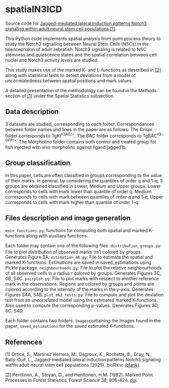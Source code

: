 # spatialN3ICD

Source code for [Jagged-mediated lateral induction patterns Notch3
signaling within adult neural stem cell populations](link) [[1]](#1).

This Python code implements spatial analysis from point process theory to study the Notch3 signalling between Neural Stem Cells (NSCs) in the telencephalon of adult zebrafish.
Notch3 signaling is related to NSC stemness and quiescence states and the spatial correlation between cell nuclei and Notch3 activity levels are studied.

This study makes use of the marked K- and L-functions as described in [[2]](#2) along with statistical tests to detect deviations from a model of uncorrelatedness between spatial positions and mark values.

A detailed presentation of the methodology can be found in the Methods section of [[1]](#1) under the Spatial Statistics subsection.

## Data description

3 datasets are studied, corresponding to each folder.
Correspondances between folder names and lines in the paper are as follows:
The Crispr folder corresponds to TgKI<sup>n3AG/+</sup>.
The BAC folder corresponds to TgBAC<sup>n3-GFP/+</sup>.
The Morpholino folder contains both control and treated group for fish injected with vivo morpholino against ligand jagged1b.

## Group classification

In this paper, cells are often classified in groups corresponding to the value of their marks.
In general, by considering the quantiles of order q and 1-q, 3 groups are obtained classified in Lower, Medium and Upper groups.
Lower corresponds to cells with mark lower than quantile of order q.
Medium corresponds to cells with mark between quantiles of order q and 1-q.
Upper corresponds to cells with mark higher than quantile of order 1-q.

## Files description and image generation

```main_functions.py```: functions for computing both spatial and marked K-functions along with auxiliary functions.

Each folder may contain one of the following files:
```distribution_groups.py```: File to plot distribution of observed marks (m<sup>i</sup>) colored by groups. Generates Figure 3A.
```estimation_mK.py```: File to estimate the spatial and marked K-functions. Estimations are saved in saved_estimations using Pickle package.
```neighbourhoods.py```: File to plot the relative neighbourhoods of all observed cells in a radius r colored by groups. Generates Figures 3C, 6B, S4C.
```pairplot.py```: File to plot marks with respect to another reference mark in the observations. Regions are colored by groups and points are colored according to the intensity of the marks in the y-axis. Generates Figures S4A, S4B.
```plot_mk2_tests.py```: File to compute and plot the deviation test from an uncorrelated model using the estimated marked K-functions. Also used to compute the corresponding p-values. Generates Figures 3D, 6C, S4D.

Each folder contains two folders: ```images```containing the images found in the paper, ```saved_estimations``` for the saved estimated K-functions.

## References

<a id="1">[1]</a>
Ortica, S., Martinez Herrera, M., Degroux, K., Rochette, B., Dray, N., Bally-Cuif, L., Jagged-mediated lateral induction patterns Notch3
signaling within adult neural stem cell populations (2025). bioRxiv: [⟨blank⟩](link).

<a id="2">[2]</a>
Penttinen, A., Stoyan, D., and Henttonen, H.M. (1992). Marked Point Processes in Forest Statistics.
Forest Science 38, 806–824. [doi](https://doi.org/10.1093/forestscience/38.4.806).
